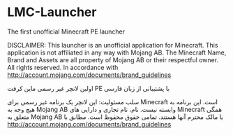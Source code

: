 # LMC-Launcher
The first unofficial Minecraft PE launcher


DISCLAIMER: This launcher is an unofficial application for Minecraft. This application is not affiliated in any way with Mojang AB. The Minecraft Name, Brand and Assets are all property of Mojang AB or their respectful owner. All rights reserved. In accordance with http://account.mojang.com/documents/brand_guidelines


اولین لانچر غیر رسمی ماین کرفت PE با پشتیبانی از زبان فارسی

سلب مسئولیت: این لانچر یک برنامه غیر رسمی برای Minecraft است. این برنامه به هیچ وجه به Mojang AB وابسته نیست. نام، نام تجاری و دارایی های Minecraft همگی متعلق به Mojang AB یا مالک محترم آنها هستند. تمامی حقوق محفوظ است. مطابق با http://account.mojang.com/documents/brand_guidelines
